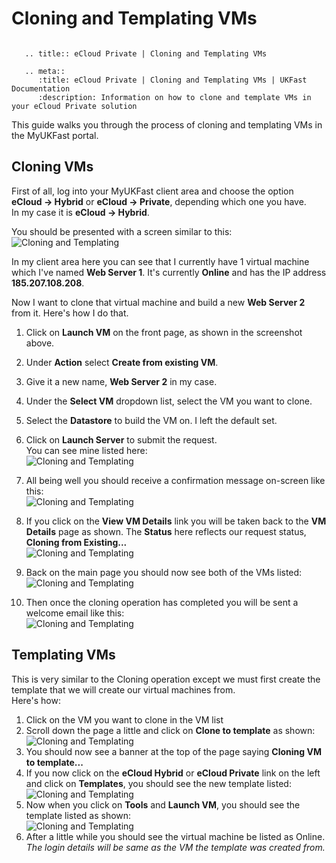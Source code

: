# Cloning and Templating VMs

```eval_rst

   .. title:: eCloud Private | Cloning and Templating VMs

   .. meta::
      :title: eCloud Private | Cloning and Templating VMs | UKFast Documentation
      :description: Information on how to clone and template VMs in your eCloud Private solution

```

This guide walks you through the process of cloning and templating VMs in the MyUKFast portal.

## Cloning VMs
First of all, log into your MyUKFast client area and choose the option **eCloud -> Hybrid** or **eCloud -> Private**, depending which one you have.  
In my case it is **eCloud -> Hybrid**.

You should be presented with a screen similar to this:  
![Cloning and Templating](files/CloningAndTemplating01.PNG)

In my client area here you can see that I currently have 1 virtual machine which I've named **Web Server 1**. It's currently **Online** and has the IP address **185.207.108.208**.

Now I want to clone that virtual machine and build a new **Web Server 2** from it. Here's how I do that.
1. Click on **Launch VM** on the front page, as shown in the screenshot above.
2. Under **Action** select **Create from existing VM**.
3. Give it a new name, **Web Server 2** in my case.
4. Under the **Select VM** dropdown list, select the VM you want to clone.
5. Select the **Datastore** to build the VM on. I left the default set.
6. Click on **Launch Server** to submit the request.  
You can see mine listed here:  
![Cloning and Templating](files/CloningAndTemplating02.PNG)

7. All being well you should receive a confirmation message on-screen like this:  
![Cloning and Templating](files/CloningAndTemplating03.PNG)

8. If you click on the **View VM Details** link you will be taken back to the **VM Details** page as shown. The **Status** here reflects our request status, **Cloning from Existing...**  
![Cloning and Templating](files/CloningAndTemplating04.PNG)

9. Back on the main page you should now see both of the VMs listed:  
![Cloning and Templating](files/CloningAndTemplating05.PNG)

10. Then once the cloning operation has completed you will be sent a welcome email like this:  
![Cloning and Templating](files/CloningAndTemplating06.PNG)

## Templating VMs
This is very similar to the Cloning operation except we must first create the template that we will create our virtual machines from.  
Here's how:
1. Click on the VM you want to clone in the VM list
2. Scroll down the page a little and click on **Clone to template** as shown:     
![Cloning and Templating](files/CloningAndTemplating07.PNG)
3. You should now see a banner at the top of the page saying **Cloning VM to template...**
4. If you now click on the **eCloud Hybrid** or **eCloud Private** link on the left and click on **Templates**, you should see the new template listed:  
![Cloning and Templating](files/CloningAndTemplating08.PNG)
5. Now when you click on **Tools** and **Launch VM**, you should see the template listed as shown:  
![Cloning and Templating](files/CloningAndTemplating09.PNG)
6. After a little while you should see the virtual machine be listed as Online.  
_The login details will be same as the VM the template was created from._
